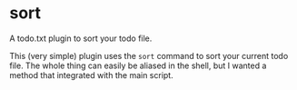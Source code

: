 # sort

A todo.txt plugin to sort your todo file.

This (very simple) plugin uses the `sort` command to sort your current todo file. The whole thing can easily be aliased in the shell, but I wanted a method that integrated with the main script.
